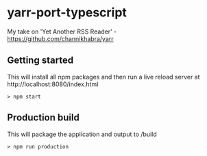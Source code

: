 # yarr-port-typescript

My take on 'Yet Another RSS Reader' - https://github.com/channikhabra/yarr

## Getting started

This will install all npm packages and then run a live reload server at http://localhost:8080/index.html

    > npm start

## Production build

This will package the application and output to /build

    > npm run production
